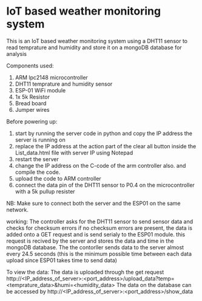 # IoT based weather monitoring system

This is an IoT based weather monitoring system using a DHT11 sensor to read temprature and humidity and 
store it on a mongoDB database for analysis

Components used:
1) ARM lpc2148 microcontroller
2) DHT11 temprature and humidity sensor
3) ESP-01 WiFi module
4) 1x 5k Resistor
5) Bread board
6) Jumper wires

Before powering up:
1) start by running the server code in python and copy the IP address the server is running on
2) replace the IP address at the action part of the clear all button inside the List_data.html file with server IP using Notepad
3) restart the server
4) change the IP address on the C-code of the arm controller also. and compile the code.
5) upload the code to ARM controller
6) connect the data pin of the DHT11 sensor to P0.4 on the microcontroller with a 5k pullup resister

NB: Make sure to connect both the server and the ESP01 on the same network.

working:
The controller asks for the DHT11 sensor to send sensor data and checks for checksum errors
if no checksum errors are present, the data is added onto a GET request and is send serialy to the ESP01 module. this request is recived by the server 
and stores the data and time in the mongoDB database.
The the contorller sends data to the server almost every 24.5 seconds (this is the minimum possible time between each data upload since ESP01 takes time to send data)

To view the data:
The data is uploaded through the get request http://<IP_address_of_server>:<port_address>/upload_data?temp=<temprature_data>&humi=<humidity_data>
The data on the database can be accessed by   http://<IP_address_of_server>:<port_address>/show_data